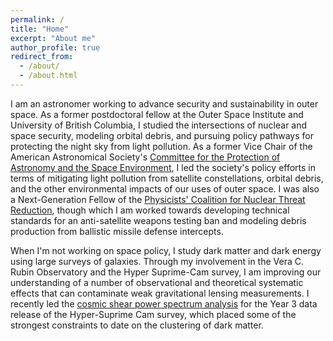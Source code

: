 ```yaml
---
permalink: /
title: "Home"
excerpt: "About me"
author_profile: true
redirect_from: 
  - /about/
  - /about.html
---
```

I am an astronomer working to advance security and sustainability in outer space. As a former postdoctoral fellow at the Outer Space Institute and University of British Columbia, I studied the intersections of nuclear and space security, modeling orbital debris, and pursuing policy pathways for protecting the night sky from light pollution. As a former Vice Chair of the American Astronomical Society's [Committee for the Protection of Astronomy and the Space Environment](https://aas.org/comms/committee-for-protection-astronomy-space-environment), I led the society's policy efforts in terms of mitigating light pollution from satellite constellations, orbital debris, and the other environmental impacts of our uses of outer space. I was also a Next-Generation Fellow of the [Physicists' Coalition for Nuclear Threat Reduction](https://physicistscoalition.org/), though which I am worked towards developing technical standards for an anti-satellite weapons testing ban and modeling debris production from ballistic missile defense intercepts.

When I'm not working on space policy, I study dark matter and dark energy using large surveys of galaxies. Through my involvement in the Vera C. Rubin Observatory and the Hyper Suprime-Cam survey, I am improving our understanding of a number of observational and theoretical systematic effects that can contaminate weak gravitational lensing measurements. I recently led the [cosmic shear power spectrum analysis](https://journals.aps.org/prd/abstract/10.1103/PhysRevD.108.123519) for the Year 3 data release of the Hyper-Suprime Cam survey, which placed some of the strongest constraints to date on the clustering of dark matter. 
